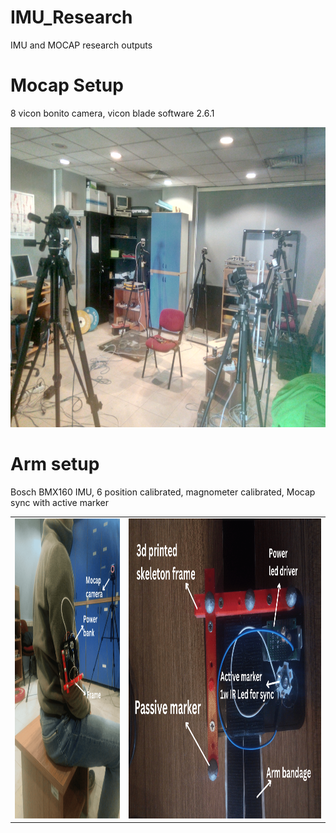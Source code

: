 # IMU_Research
IMU and MOCAP research outputs

# Mocap Setup
8 vicon bonito camera, vicon blade software 2.6.1

<img src="imgs/environment.jpg" width="640" height="480" />

# Arm setup
Bosch BMX160 IMU, 6 position calibrated, magnometer calibrated, Mocap sync with active marker

<table>
  <tr>
    <td><img src="imgs/arm_setup_1.png" width="350" height="480" /></td>
    <td><img src="imgs/arm_setup_2.png" width="640" height="480" /></td>
  </tr>
</table>

